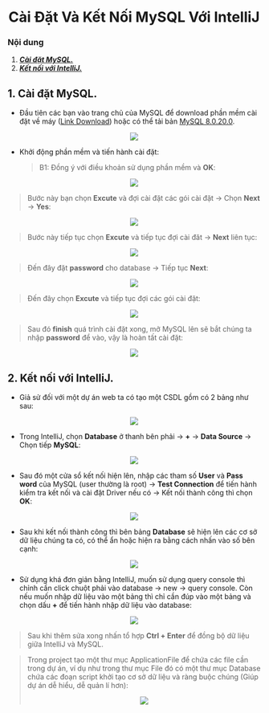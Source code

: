 <h1 align="center">Cài Đặt Và Kết Nối MySQL Với IntelliJ</h1>

### Nội dung
1. [***Cài đặt MySQL.***](#muc1) 
2. [***Kết nối với IntelliJ.***](#muc2)

<a name="muc1"></a>
## 1. Cài đặt MySQL.
- Đầu tiên các bạn vào trang chủ của MySQL để download phần mềm cài đặt về máy ([Link Download]((https://dev.mysql.com/downloads/workbench/))) hoặc có thể tải bản [MySQL 8.0.20.0](https://actvneduvn-my.sharepoint.com/:u:/g/personal/at131217_actvn_edu_vn/EY_KaYdTrIhMug98-oDbtE8BDiY4WLeSi16xtAqnJRbe7A?e=qYAXon).
 <div align="center"><img  src="https://i.imgur.com/daIiqkC.png"/></div>

- Khởi động phần mềm và tiến hành cài đặt:
	> B1: Đồng ý với điều khoản sử dụng phần mềm và **OK**:
<div align="center"><img  src="https://i.imgur.com/UV1WkYl.png"/></div>

	
> Bước này bạn chọn **Excute** và đợi cài đặt các gói cài đặt -> Chọn **Next** -> **Yes**:
	
<div align="center"><img  src="https://i.imgur.com/jjL7Jvu.png"/></div>

> Bước này tiếp tục chọn **Excute** và tiếp tục đợi cài đăt -> **Next** liên tục:

<div align="center"><img  src="https://i.imgur.com/qR0HOQn.png"/></div>

> Đến đây đặt **password** cho database -> Tiếp tục **Next**: 

<div align="center"><img  src="https://i.imgur.com/obV4Ucv.png"/></div>


> Đến đây chọn **Excute** và tiếp tục đợi các gói cài đặt:

<div align="center"><img  src="https://i.imgur.com/VoTclfZ.png"/></div>

> Sau đó **finish** quá trình cài đặt xong, mở MySQL lên sẽ bắt chúng ta nhập **password** để vào, vậy là hoàn tất cài đặt:

<div align="center"><img  src="https://i.imgur.com/O2tawc3.png"/></div>


<a name="muc2"></a>
## 2. Kết nối với IntelliJ.
- Giả sử đối với một dự án web ta có tạo một CSDL gồm có 2 bảng như sau:

<div align="center"><img  src="https://i.imgur.com/02Kr4nO.png"/></div>

- Trong IntelliJ, chọn **Database** ở thanh bên phải -> **+** -> **Data Source** -> Chọn tiếp **MySQL**:

<div align="center"><img  src="https://i.imgur.com/Kqunl2N.png"/></div>

- Sau đó một cửa sổ kết nối hiện lên, nhập các tham số **User** và **Pass word** của MySQL (user thường là root) -> **Test Connection** để tiến hành kiểm tra kết nối và cài đặt Driver nếu có -> Kết nối thành công thì chọn **OK**:

<div align="center"><img  src="https://i.imgur.com/Z7ZFS6y.png"/></div>

- Sau khi kết nối thành công thì bên bảng **Database** sẽ hiện lên các cơ sở dữ liệu chúng ta có, có thể ẩn hoặc hiện ra bằng cách nhấn vào số bên cạnh: 
<div align="center"><img  src="https://i.imgur.com/bp3WWuf.png"/></div>

- Sử dụng khá đơn giản bằng IntelliJ, muốn sử dụng query console thì chỉnh cần click chuột phải vào database -> new -> query console. Còn nếu muốn nhập dữ liệu vào một bảng thì chỉ cần đúp vào một bảng và chọn dấu **+** để tiến hành nhập dữ liệu vào database:
<div align="center"><img  src="https://i.imgur.com/Lt42ZAS.png"/></div>

> Sau khi thêm sửa xong nhấn tổ hợp **Ctrl + Enter** để đồng bộ dữ liệu giữa IntelliJ và MySQL.

> Trong project tạo một thư mục ApplicationFile để chứa các file cần trong dự án, ví dụ như trong thư mục File đó có một thư mục Database chứa các đoạn script khởi tạo cơ sở dữ liệu và ràng buộc chúng (Giúp dự án dễ hiểu, dễ quản lí hơn):
	<div align="center"><img  src="https://i.imgur.com/3lW2QhQ.png"/></div>